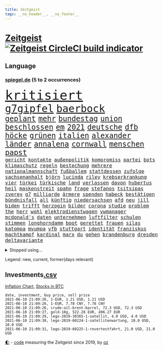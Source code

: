 ```yaml
---
title: Zeitgeist
tags: __no_header__, __no_footer__
---
```


# [Zeitgeist](https://oliz.io/zeitgeist/) [![Zeitgeist CircleCI build indicator](https://circleci.com/gh/ooz/zeitgeist.svg?style=shield)](https://circleci.com/gh/ooz/zeitgeist)

## Language

<h3><a href="https://www.spiegel.de" target="_blank">spiegel.de</a> (5 to 2 occurrences)</h3>
<p style="font-family:monospace">
<span style="font-size:32pt"><a href="news_links.html#kritisiert" class="current">kritisiert</a></span>
<br>
<span style="font-size:25pt"><a href="news_links.html#g7gipfel" class="new">g7gipfel</a></span>
<span style="font-size:25pt"><a href="news_links.html#baerbock" class="current">baerbock</a></span>
<br>
<span style="font-size:18pt"><a href="news_links.html#geplant" class="current">geplant</a></span>
<span style="font-size:18pt"><a href="news_links.html#mehr" class="current">mehr</a></span>
<span style="font-size:18pt"><a href="news_links.html#bundestag" class="current">bundestag</a></span>
<span style="font-size:18pt"><a href="news_links.html#union" class="current">union</a></span>
<span style="font-size:18pt"><a href="news_links.html#beschlossen" class="current">beschlossen</a></span>
<span style="font-size:18pt"><a href="news_links.html#em" class="current">em</a></span>
<span style="font-size:18pt"><a href="news_links.html#2021" class="current">2021</a></span>
<span style="font-size:18pt"><a href="news_links.html#deutsche" class="current">deutsche</a></span>
<span style="font-size:18pt"><a href="news_links.html#dfb" class="current">dfb</a></span>
<span style="font-size:18pt"><a href="news_links.html#höcke" class="current">höcke</a></span>
<span style="font-size:18pt"><a href="news_links.html#grünen" class="current">grünen</a></span>
<span style="font-size:18pt"><a href="news_links.html#italien" class="current">italien</a></span>
<span style="font-size:18pt"><a href="news_links.html#alexander" class="current">alexander</a></span>
<span style="font-size:18pt"><a href="news_links.html#länder" class="current">länder</a></span>
<span style="font-size:18pt"><a href="news_links.html#annalena" class="current">annalena</a></span>
<span style="font-size:18pt"><a href="news_links.html#cornwall" class="new">cornwall</a></span>
<span style="font-size:18pt"><a href="news_links.html#menschen" class="current">menschen</a></span>
<span style="font-size:18pt"><a href="news_links.html#papst" class="current">papst</a></span>
<br>
<span style="font-size:12pt"><a href="news_links.html#gericht" class="current">gericht</a></span>
<span style="font-size:12pt"><a href="news_links.html#kontakte" class="current">kontakte</a></span>
<span style="font-size:12pt"><a href="news_links.html#außenpolitik" class="current">außenpolitik</a></span>
<span style="font-size:12pt"><a href="news_links.html#kompromiss" class="current">kompromiss</a></span>
<span style="font-size:12pt"><a href="news_links.html#partei" class="current">partei</a></span>
<span style="font-size:12pt"><a href="news_links.html#bots" class="new">bots</a></span>
<span style="font-size:12pt"><a href="news_links.html#klimaschutz" class="current">klimaschutz</a></span>
<span style="font-size:12pt"><a href="news_links.html#regeln" class="current">regeln</a></span>
<span style="font-size:12pt"><a href="news_links.html#bestechung" class="current">bestechung</a></span>
<span style="font-size:12pt"><a href="news_links.html#mehrere" class="current">mehrere</a></span>
<span style="font-size:12pt"><a href="news_links.html#nationalmannschaft" class="current">nationalmannschaft</a></span>
<span style="font-size:12pt"><a href="news_links.html#fußballem" class="current">fußballem</a></span>
<span style="font-size:12pt"><a href="news_links.html#stattdessen" class="current">stattdessen</a></span>
<span style="font-size:12pt"><a href="news_links.html#zufolge" class="current">zufolge</a></span>
<span style="font-size:12pt"><a href="news_links.html#sachsenanhalt" class="current">sachsenanhalt</a></span>
<span style="font-size:12pt"><a href="news_links.html#björn" class="current">björn</a></span>
<span style="font-size:12pt"><a href="news_links.html#lucinda" class="new">lucinda</a></span>
<span style="font-size:12pt"><a href="news_links.html#riley" class="new">riley</a></span>
<span style="font-size:12pt"><a href="news_links.html#krebserkrankung" class="current">krebserkrankung</a></span>
<span style="font-size:12pt"><a href="news_links.html#vier" class="current">vier</a></span>
<span style="font-size:12pt"><a href="news_links.html#türkei" class="current">türkei</a></span>
<span style="font-size:12pt"><a href="news_links.html#türkische" class="current">türkische</a></span>
<span style="font-size:12pt"><a href="news_links.html#land" class="current">land</a></span>
<span style="font-size:12pt"><a href="news_links.html#verlassen" class="current">verlassen</a></span>
<span style="font-size:12pt"><a href="news_links.html#davon" class="current">davon</a></span>
<span style="font-size:12pt"><a href="news_links.html#hubertus" class="current">hubertus</a></span>
<span style="font-size:12pt"><a href="news_links.html#heil" class="current">heil</a></span>
<span style="font-size:12pt"><a href="news_links.html#maskenstreit" class="new">maskenstreit</a></span>
<span style="font-size:12pt"><a href="news_links.html#spahn" class="current">spahn</a></span>
<span style="font-size:12pt"><a href="news_links.html#frage" class="current">frage</a></span>
<span style="font-size:12pt"><a href="news_links.html#stefanos" class="current">stefanos</a></span>
<span style="font-size:12pt"><a href="news_links.html#tsitsipas" class="current">tsitsipas</a></span>
<span style="font-size:12pt"><a href="news_links.html#zverev" class="current">zverev</a></span>
<span style="font-size:12pt"><a href="news_links.html#g7" class="new">g7</a></span>
<span style="font-size:12pt"><a href="news_links.html#milliarde" class="current">milliarde</a></span>
<span style="font-size:12pt"><a href="news_links.html#ärmere" class="current">ärmere</a></span>
<span style="font-size:12pt"><a href="news_links.html#spenden" class="current">spenden</a></span>
<span style="font-size:12pt"><a href="news_links.html#habeck" class="current">habeck</a></span>
<span style="font-size:12pt"><a href="news_links.html#bestätigen" class="current">bestätigen</a></span>
<span style="font-size:12pt"><a href="news_links.html#bündnisfall" class="new">bündnisfall</a></span>
<span style="font-size:12pt"><a href="news_links.html#all" class="current">all</a></span>
<span style="font-size:12pt"><a href="news_links.html#künftig" class="current">künftig</a></span>
<span style="font-size:12pt"><a href="news_links.html#niedersachsen" class="current">niedersachsen</a></span>
<span style="font-size:12pt"><a href="news_links.html#afd" class="current">afd</a></span>
<span style="font-size:12pt"><a href="news_links.html#neu" class="current">neu</a></span>
<span style="font-size:12pt"><a href="news_links.html#jill" class="current">jill</a></span>
<span style="font-size:12pt"><a href="news_links.html#biden" class="current">biden</a></span>
<span style="font-size:12pt"><a href="news_links.html#trifft" class="current">trifft</a></span>
<span style="font-size:12pt"><a href="news_links.html#herzogin" class="current">herzogin</a></span>
<span style="font-size:12pt"><a href="news_links.html#bilder" class="current">bilder</a></span>
<span style="font-size:12pt"><a href="news_links.html#corona" class="current">corona</a></span>
<span style="font-size:12pt"><a href="news_links.html#studie" class="current">studie</a></span>
<span style="font-size:12pt"><a href="news_links.html#problem" class="current">problem</a></span>
<span style="font-size:12pt"><a href="news_links.html#the" class="current">the</a></span>
<span style="font-size:12pt"><a href="news_links.html#herr" class="current">herr</a></span>
<span style="font-size:12pt"><a href="news_links.html#wohl" class="current">wohl</a></span>
<span style="font-size:12pt"><a href="news_links.html#elektrodienstwagen" class="new">elektrodienstwagen</a></span>
<span style="font-size:12pt"><a href="news_links.html#vwmanager" class="current">vwmanager</a></span>
<span style="font-size:12pt"><a href="news_links.html#mcdonald's" class="current">mcdonald's</a></span>
<span style="font-size:12pt"><a href="news_links.html#daten" class="current">daten</a></span>
<span style="font-size:12pt"><a href="news_links.html#unternehmen" class="current">unternehmen</a></span>
<span style="font-size:12pt"><a href="news_links.html#luftfilter" class="current">luftfilter</a></span>
<span style="font-size:12pt"><a href="news_links.html#schulen" class="current">schulen</a></span>
<span style="font-size:12pt"><a href="news_links.html#stimmen" class="current">stimmen</a></span>
<span style="font-size:12pt"><a href="news_links.html#longhorndamm" class="new">longhorndamm</a></span>
<span style="font-size:12pt"><a href="news_links.html#boot" class="current">boot</a></span>
<span style="font-size:12pt"><a href="news_links.html#gerettet" class="current">gerettet</a></span>
<span style="font-size:12pt"><a href="news_links.html#frauen" class="current">frauen</a></span>
<span style="font-size:12pt"><a href="news_links.html#silas" class="current">silas</a></span>
<span style="font-size:12pt"><a href="news_links.html#katompa" class="new">katompa</a></span>
<span style="font-size:12pt"><a href="news_links.html#mvumpa" class="new">mvumpa</a></span>
<span style="font-size:12pt"><a href="news_links.html#vfb" class="current">vfb</a></span>
<span style="font-size:12pt"><a href="news_links.html#stuttgart" class="current">stuttgart</a></span>
<span style="font-size:12pt"><a href="news_links.html#identität" class="current">identität</a></span>
<span style="font-size:12pt"><a href="news_links.html#franziskus" class="current">franziskus</a></span>
<span style="font-size:12pt"><a href="news_links.html#machtkampf" class="current">machtkampf</a></span>
<span style="font-size:12pt"><a href="news_links.html#kardinal" class="current">kardinal</a></span>
<span style="font-size:12pt"><a href="news_links.html#marx" class="current">marx</a></span>
<span style="font-size:12pt"><a href="news_links.html#du" class="current">du</a></span>
<span style="font-size:12pt"><a href="news_links.html#gehen" class="current">gehen</a></span>
<span style="font-size:12pt"><a href="news_links.html#brandenburg" class="current">brandenburg</a></span>
<span style="font-size:12pt"><a href="news_links.html#dresden" class="current">dresden</a></span>
<span style="font-size:12pt"><a href="news_links.html#deltavariante" class="new">deltavariante</a></span>
</p>
<details>
<summary>Stopped using...</summary>
<p class="former" style="font-size:12pt">
cristiano(233) mag(233) ronaldo(233) tom(233) atlanta(232) bezug(232) leichter(232) pompeo(232) scheuer(232) tempo(232) verstorbenen(232) verzweifelt(232) 05(231) allgäu(231) eindruck(231) mainz(231) spitzenspiel(231) atmosphäre(230) flaschen(230) podium(230) schlimm(230) tötete(230) unentschieden(230) versorgt(230) zurzeit(230) 44(229) ausschreitungen(229) geistliche(229) gemessen(229) gesundheit(229) gutes(229) meldete(229) moderna(229) rollstuhl(229) volker(229) bundesverwaltungsgericht(228) gefährden(228) gleichberechtigung(228) hieß(228) kriminellen(228) landesregierung(228) mitunter(228) radsport(228) ronald(228) verkehrsminister(228) weichen(228) 37(227) ausflug(227) besetzt(227) bidens(227) bußgeld(227) coronainfektionen(227) handelte(227) jonas(227) kultusministerkonferenz(227) kurzfristig(227) lebenslanger(227) maximal(227) mächtigsten(227) nahverkehr(227) rettungsschiff(227) schwierigen(227) seltener(227) spitzentitel(227) spuren(227) teure(227) verbands(227) ausgangssperre(226) bmw(226) dach(226) ehre(226) einsparen(226) erscheinen(226) familien(226) frank(226) gelegt(226) geschäft(226) hessens(226) hinterlassen(226) kita(226) philippinen(226) prüfung(226) vergleich(226) verschiebt(226) väter(226) werben(226) wilson(226) witz(226) wütet(226) überprüft(226) 5(225) auseinander(225) ausgang(225) bayerische(225) entwurf(225) gastgeber(225) gewaltsamen(225) goretzka(225) katastrophale(225) kurzem(225) lustig(225) psg(225) rechtsextremismus(225) republikanische(225) schweigt(225) schwierigkeiten(225) strafstoß(225) städte(225) tagelang(225) veränderte(225) weise(225) übergang(225) angeordnet(224) ans(224) ard(224) beleidigung(224) bundesebene(224) bus(224) dauerhaft(224) eingestuft(224) einstigen(224) enorm(224) erlassen(224) erleben(224) finanziell(224) fußballs(224) führende(224) gesundheitssystem(224) herausforderer(224) kalifornien(224) kompliziert(224) kooperiert(224) lübcke(224) mailand(224) medikamente(224) paderborn(224) regisseurin(224) richten(224) sascha(224) sonntagmorgen(224) studium(224) umgehend(224) versehentlich(224) übt(224) diskussion(223) einzelhandel(223) elektroauto(223) entschuldigt(223) gekostet(223) gewohnt(223) gutachten(223) juan(223) jubiläum(223) leipziger(223) niveau(223) oma(223) onlinehandel(223) plattformen(223) strikte(223) umsatzplus(223) wald(223) wünschen(223) 180(222) armut(222) begründung(222) bildet(222) coronahotspot(222) ehren(222) elektroautos(222) geboren(222) laden(222) merkt(222) radfahrer(222) rassistische(222) rassistischer(222) subventionen(222) trieb(222) warnte(222) aufsichtsrat(221) babys(221) bahnhof(221) befragt(221) befreiung(221) fußballprofi(221) gebe(221) gladbach(221) illegalen(221) jagd(221) jedenfalls(221) lagen(221) mangelt(221) negativ(221) spott(221) verärgert(221) zählen(221) 29(220) billie(220) eilish(220) erbe(220) impfbereitschaft(220) kleines(220) morde(220) riesige(220) schwangere(220) augenzeugen(219) ausgewertet(219) fließt(219) gebaut(219) infektion(219) matteo(219) milde(219) nahezu(219) sexismus(219) sprecher(219) vorliegt(219) 13jähriger(218) 43(218) aufnahme(218) auskunft(218) erhielt(218) house(218) infektionsrisiko(218) kneipe(218) korrekt(218) zentralen(218) überraschung(218) absolut(217) aufbruch(217) besiegte(217) douglas(217) endgültig(217) erzgebirge(217) grünheide(217) halben(217) inszenierung(217) mitgliedschaft(217) männliche(217) nächtliche(217) rutschen(217) schlicht(217) update(217) werbung(217) wären(217) beschäftigen(216) brachen(216) innere(216) kehrte(216) m(216) massenhaft(216) sauerstoff(216) terroristischen(216) viertelfinale(216) zucker(216) überfallen(216) 400000(215) aufholjagd(215) ausbau(215) coronatoten(215) deutschem(215) enkelin(215) feuerwehrleute(215) gesunden(215) handelsabkommen(215) nerven(215) pipeline(215) stock(215) via(215) wohnt(215) wurzeln(215) atem(214) jahrhundert(214) lieferten(214) lücke(214) ständig(214) verabreicht(214) 52(213) coronaerkrankung(213) coronapolitik(213) ignorieren(213) monatelangen(213) offizielle(213) rekonstruiert(213) sprengsatz(213) verteidigen(213) wende(213) zusammenstößen(213) 11000(212) elektrische(212) entließ(212) gemalt(212) gletscher(212) hielten(212) josé(212) wahnsinn(212) dieselskandal(211) franzose(211) kluge(211) psychische(211) robben(211) solange(211) zuckerberg(211) autoindustrie(210) einsetzen(210) erfolgreichsten(210) genauso(210) hilfspaket(210) mitfavorit(210) olympiasieger(210) schwärmt(210) verschwörung(210) warm(210) alarmierte(209) alternative(209) amerikas(209) clemens(209) heiligen(209) illegales(209) leitete(209) schicken(209) 28(208) coronaviren(208) emails(208) führungspositionen(208) gefangene(208) koma(208) aktie(207) aufarbeitung(207) bewusstlos(207) mitnehmen(207) potenzial(207) treiben(207) umgeht(207) gittern(206) inzidenzwert(206) küstenwache(206) rasen(206) treue(206) weckt(206) bangkok(205) bunten(205) doha(205) eingeführt(205) erwischt(205) nennen(205) rose(205) bedingt(204) erkannt(204) pjöngjang(204) s(204) unterschied(204) zusammenstoß(204) überleben(204) abhängigkeit(203) angepasst(203) architekten(203) asteroiden(203) betrifft(203) bevorstehen(203) coronazeit(203) exfrau(203) gästen(203) hinten(203) kickers(203) samstagmorgen(203) tabellenführer(203) beantworten(202) deutliches(202) fortuna(202) führenden(202) hängen(202) iphone(202) iphones(202) regierungserklärung(202) sozialdemokraten(202) amtierende(201) antigenschnelltests(201) bäume(201) englands(201) halbe(201) infektionsgeschehen(201) menschlich(201) nation(201) pandemiebekämpfung(201) saintgermain(201) verklagen(201) erfinderisch(200) fließen(200) materialien(200) me(200) menschenrechtsverletzungen(200) papier(200) rettung(200) strengen(200) tvserie(200) bartsch(199) brandenburger(199) eroberte(199) klassische(199) meines(199) strenger(199) verzeichnet(199) durchgeführt(198) ergebnissen(198) erpressung(198) generalbundesanwalt(198) hessischen(198) samt(198) schulpolitik(198) 2025(197) astronauten(197) beauftragt(197) bewegungsfreiheit(197) fehlende(197) nachts(197) optimismus(197) topteams(197) gewaltsame(196) würzburger(196) befasst(195) cover(195) keeper(195) parteifreund(195) programme(195) ungeklärt(195) albtraum(194) ball(194) gedränge(194) gleichen(194) nervosität(194) psychisch(194) startete(194) verzeichnen(194) auszählung(193) erstickt(193) flughafens(193) fähigkeiten(193) neymar(193) pleite(193) titelgewinn(193) benötigte(192) gleichauf(192) jadon(192) dutzend(191) handy(191) klang(191) night(191) zugenommen(191) 66(190) khan(190) nirgendwo(190) sozial(190) verfolger(190) barça(189) dhabi(189) einblick(189) ernährung(189) populisten(189) telefonieren(189) vergabe(189) aufgabe(188) fabrice(188) frontexchef(188) leggeri(188) musikerin(188) votum(188) coronastudie(187) flüchtete(187) unionspolitiker(187) verkündeten(187) abgeschlossen(186) mourinho(186) vermeidet(186) verringert(186) warnapp(186) akten(185) mafiosi(185) personelle(185) stehlen(185) verlegen(185) 165(184) anfühlt(184) dreharbeiten(184) ermordete(184) gerichtsentscheidung(184) illegaler(184) tanzen(184) diesjährigen(183) geschah(183) vizekanzler(183) abstiegskampf(182) herausforderungen(182) herum(182) mobilisiert(182) patzt(182) wechselunterricht(182) 91(181) beliebtesten(181) male(181) startup(181) stellenabbau(181) niedrigsten(180) sank(180) spiegelteam(180) voraussetzung(180) voraussichtlich(180) atalanta(179) erhielten(179) ausgaben(178) golfstar(178) impfpflicht(178) drückt(177) entbrannt(177) märtyrer(177) offenem(177) anderswo(176) mohamed(176) sand(176) eingeliefert(175) erlaubte(175) rollstuhlfahrer(175) spacex(175) spektakulärer(175) ufer(175) topspiel(174) verwaltung(174) ausgetragen(173) verpflichtend(173) wasserstoff(173) armen(172) ausgeblieben(172) bayerisches(172) betrieben(172) hast(171) privatpersonen(171) empfänger(170) kreativität(170) 56(169) beitreten(169) elektromobilität(169) garantiert(169) tolle(169) ussängerin(169) ausgesehen(168) best(168) regierenden(168) uwe(168) ausverkauf(167) clooney(167) noah(167) reisebeschränkungen(167) usarbeitsmarkt(167) offener(166) versammelt(166) rätselhafter(165) as(164) begleiter(164) coronaimpfzentrum(164) italienischer(164) popsängerin(164) warme(164) entzug(163) kollabieren(163) krach(163) mobilität(163) außergewöhnlichen(162) gesundheitsministers(161) kaisers(161) titelkampf(161) ablenkung(160) groben(160) größe(160) impfstoffhersteller(160) ipads(160) last(160) schätze(160) 'ndrangheta(159) berühmtesten(159) cambridge(159) hitler(159) jessica(159) offenbarte(159) regelmäßig(159) angestellten(158) frehse(158) helmut(158) trainerin(158) ärmelkanal(158) frontexskandal(157) beruft(156) opa(156) vertrauten(156) bundesagentur(155) verlorene(155) erfüllung(154) coronaparty(153) lawinen(153) loslegen(153) aufträge(152) brutalen(152) gerechter(152) strahlt(152) willi(152) berühren(151) erben(151) 15jährige(150) biontech/pfizer(150) kohlenmonoxidvergiftung(150) gedicht(149) inhaltlich(149) astrazenecaimpfstoff(148) größenwahnsinnig(148) impfdosis(148) morrison(148) schauspielern(148) errechnet(147) raumfahrtunternehmen(147) seeleute(147) überforderte(147) überforderung(147) beifahrer(146) fünftel(146) vorbehalte(146) würzburg(146) drinnen(145) politikers(145) vorwurfs(145) exuspräsident(144) festgesetzt(144) entführte(143) harren(143) verschlimmert(143) unternehmerin(142) curevac(141) streamingdienste(141) häfen(140) ios(140) anfragen(139) attest(139) belohnt(138) fußgängerzonen(138) marie(138) motorroller(138) pandemiejahr(138) portugiesen(138) gewollt(137) gottschalk(137) legenden(135) quält(135) rädern(135) rückweg(134) entgehen(133) trainers(133) absetzen(132) ankurbeln(132) euvertreter(132) fünfmal(132) motors(132) anfällig(131) großvater(131) rituale(131) systematisch(131) freistellung(130) jazzmusiker(130) schlaf(130) schwangerschaftsabbrüche(130) strafanzeige(130) verbleibenden(130) ach(129) entschärfung(129) verbraucht(129) begünstigt(128) pink(127) schachzug(127) spielefirma(127) statistiker(127) anzukurbeln(126) nrwregierung(126) infos(125) hacken(124) leuchtet(124) abfahrt(123) laptop(123) neunte(122) tübinger(122) eingekauft(121) schulöffnungen(121) weißer(121) englischer(120) grafik(120) rasche(120) rektor(120) trümmerteile(120) covidimpfung(119) filmemacher(119) scheiden(119) 72jähriger(118) angelaufen(118) entscheidender(117) pkwmaut(117) eleganz(116) gewalttätigen(115) langjährige(115) behält(114) ussender(114) 22jährige(113) ausflüge(113) kriegsschiffe(113) martialischen(113) anna(112) blockierten(112) fuhren(112) 00(111) autobauer(111) kindergeburtstag(111) peilt(111) verstieß(111) beratungsstelle(110) generalstaatsanwaltschaft(110) konzernmutter(110) präparat(110) schlafen(109) stapeln(109) 73jährige(108) geheimen(108) langzeitherrscher(108) kennedy(107) verschossen(105) goldbarren(104) scherzt(104) homeschooling(103) missverstanden(103) oscar(103) packung(102) lieferprobleme(101) unausweichlich(101) ausstellung(100) coronamutanten(100) dogecoin(100) fahrten(100) reihenweise(100) viral(100) aue(99) carolin(99) grab(99) pubertät(99) sicherheitskräften(99) weltkriegsbomben(99) nachgebessert(98) nützen(98) weiblich(98) benachteiligten(97) drucken(97) kommentaren(97) kragen(97) metzelder(97) trieben(97) barrieren(96) einreiseverbote(96) elektronischen(96) flüsse(96) frühwarnsystem(96) baron(95) ergab(95) nutzern(95) exportieren(94) grandios(94) nebenwirkung(94) seen(94) stromnetz(94) vergewaltigte(94) flächendeckende(93) napoleon(93) machtlosigkeit(92) 20jährige(91) chaotisch(91) fehlendes(91) gefeierte(91) opel(91) palästinensischer(91) reißen(91) selbsttests(91) uspharmakonzern(91) 730000(90) angekündigte(90) can't(90) fahrradbranche(90) fbibeamte(90) filmte(90) formate(90) fußballspieler(90) korsen(90) magische(90) siegeszug(90) turniersieg(90) altenpflege(89) büchershow(89) esa(89) eugen(89) faszinierenden(89) hope(89) taktischen(89) thermometer(89) einräumt(88) eliteuniversität(88) emirat(88) herthas(88) recherche(88) sommerurlaub(88) ausgebildet(87) dünne(87) fahrradunfall(87) fassungslos(87) gereicht(87) lehrern(87) muscheln(87) albas(86) ehrliche(86) sexistische(86) snacks(86) straffrei(86) unverständliche(86) 29jähriger(85) austausch(85) bundestagskandidatur(85) hatespeech(85) hauptgrund(85) höhle(85) salihamidžić(85) thematisieren(85) ksc(84) längerem(84) montagmorgen(84) quadrat(84) schub(84) ungeahnte(84) unzureichend(84) aufsicht(83) j(83) oprah(83) regionalwahl(83) spektakuläres(83) teslachefs(83) teslagründer(83) umgangs(83) winfrey(83) 313(82) diverse(82) fahrrädern(82) frauenarzt(82) helikopter(82) herren(82) hilferuf(82) neuanfang(82) obduziert(82) steuerlich(82) beliebteste(81) rückhalt(81) co₂einsparungen(80) günstig(80) liechtenstein(80) mitmachen(80) neunten(80) victoria(80) vordrängeln(80) dose(79) flüchtlingskrise(79) komplott(79) typ(79) deckung(78) erneuerbaren(78) freiheitsstrafen(78) globes(78) hinderliche(78) süßigkeiten(78) emilia(77) missgeschick(77) blume(76) egoismus(76) einstimmig(76) förderschulen(76) heimische(76) motivierter(76) regionalen(76) sexualisierter(76) studienfach(76) traumtor(76) unbeschadet(76) vorbestrafter(76) zulieferer(76) überdacht(76) anwender(75) herkömmliche(75) lópez(75) verzeichnete(75) gebührt(74) kreuz(74) lehrkräften(74) marsmission(74) people(74) schwitzen(74) unmoralisch(74) wiedersehen(74) coronablues(73) dfbpräsidenten(73) ingenuity(73) schieflage(73) spannendes(73) erforschung(72) hawks(72) impfberechtigte(72) klafft(72) kreitmayr(72) militärregierung(72) grundstein(71) hiesige(71) krone(71) privates(71) zürich(71) maren(70) tagebuch(70) brigadegeneral(69) gewicht(69) immobilienkonzern(69) katalanen(69) korn(69) musikern(69) patentschutz(69) ruckelnde(69) rum(69) snp(69) unerlaubt(69) zubereitet(69) angestellt(68) diskriminierte(68) ellie(68) flasche(68) goulding(68) großmutter(68) nationaltorwart(68) polemik(68) privilegiert(68) senior(68) wal(68) duterte(67) hahn(67) nachrichtendienste(67) schottlands(67) steuerte(67) einsätzen(66) niederlegen(66) berkshire(65) eintreten(65) freizugeben(65) harmloser(65) hathaway(65) trollen(65) abfedern(64) angeht(64) bundesjustizministerin(64) einstecken(64) reha(64) strecken(64) brexitstreit(63) bryson(63) dechambeau(63) diverser(63) klimafreundlich(63) kuchen(62) polizeieinsätze(62) tariflöhne(62) unverantwortlich(62) volksabstimmung(62) zugewanderte(62) astrazenecavakzine(61) ausfuhr(61) birthday(61) gekippt(61) lahm(61) streitgespräch(61) todes(61) umkämpftes(61) vermittelte(61) dfbpokalhalbfinale(60) fäuste(60) impfstoffexporte(60) rangers(60) südamerika(60) vergrub(60) widersprüchliche(60) wittern(60) diplomatie(59) drohschreiben(59) ethikrats(59) landesarbeitsgericht(59) mental(59) provokanten(59) südosten(59) spiegelkorrespondent(58) 15jähriger(57) achtsamkeit(57) kaiserslautern(57) solarstrom(57) kebekus(56) zuweilen(56) company(55) ebaykleinanzeigen(55) lebendigen(55) marihuana(55) oakland(55) segnen(55) spdminister(55) harvard(54) platzte(54) trophäen(54) vorübergehende(54) waldbränden(54) 1974(53) angehalten(53) arbeitskosten(53) güter(53) missglückten(53) teilzeit(53) unbeteiligte(53) wildwuchs(53) abstandsregeln(52) erklärungsnot(52) erschaffen(52) eröffneten(52) freigeben(52) iglesias(51) zugeständnisse(51) coronainzidenz(50) dementieren(50) förderpaket(50) münchnern(50) siegburg(50) afroamerikaners(49) bundessozialgericht(49) jr(49) nachhilfemilliarde(49) nicolai(49) ussüdgrenze(49) tatmotiv(48) abverlangt(47) apu(47) impfziel(47) krankgemeldet(47) simpsons(47) scheuers(46) schlägereien(46) bghentscheidung(45) dingen(45) kurzes(45) nio(45) scheidungen(45) tätowierungen(45) 5500(44) abel(44) entfernten(44) motorsport(44) rekordtief(44) südgrenze(44) bobby(43) eskalierter(43) grundschulkinder(43) kniet(43) malt(43) onlinebanking(43) raubüberfall(43) alfa(42) ansprüchen(42) dominierten(42) eisner(42) fellner(42) menschliches(42) reedereien(42) romeo(42) 1400(41) covid19infektion(41) demokratiefördergesetz(41) formel1qualifying(41) kolonialismus(41) auswärtiges(40) fotobuch(40) libysche(40) problemfall(40) stolperte(40) weckte(40) begrenzung(39) expolizisten(39) gesegnet(39) labourpartei(38) pilotprojekte(38) bezeichneten(37) geldgeber(37) seychellen(37) hauch(36) holzweg(36) mädchentraum(36) neuerdings(36) abstiegsgefährdete(35) burnoutrisiko(35) dj(35) drittstaaten(35) münchnerinnen(35) spielbeginn(35) kabinettskollegen(33) klimaneutralität(33) kuh(33) pochen(33) beleidigend(32) stocken(32) zidane(32) zinédine(32) rückzahlung(31) terrorverdachts(31) weltberühmte(31) aufhören(30) forschungsministerin(30) geisterwaffen(30) kopfhörer(30) onkel(30) passagieren(30) verwechselt(30) blinkt(29) kaiserin(29) könige(29) teamleiterin(29) vereinigung(29) abliefern(28) dog(28) flexibilität(28) imbissbude(28) sehnt(28) ähnlichen(28) adi(27) behoben(27) düsseldorfer(27) herzanfall(27) hütter(27) manila(27) vorgetäuscht(27) welthandel(27) zugreifen(27) 1896(26) dachstuhl(26) hochstapler(26) pflaster(26) hinsicht(25) revolutionsgarden(25) vortäuschen(25) angeschlossen(24) konkurrenzkampf(24) thron(24) coronaopfer(23) cyberangriffe(23) fix(23) kohlendioxid(23) rechtsterroristische(23) saint(23) speech(23) superreiche(23) bundesgesetz(22) dingfest(22) hinterleute(22) kalkulierte(22) stimmungsbild(22) wissenschaftliche(22) koeman(21) fraktionssitzung(20) gründungsmitglieder(19) klimadiskussion(19) konstellation(19) ranghoher(19) vereine(19) ermutigende(18) hohes(18) spinne(18) ehrgeizig(17) einheiten(17) institute(17) maßnahmenpaket(17) modells(17) peloton(17) run(17) #allesdichtmachen(16) berufstätige(16) spender(16) videoaktion(16) wandlung(16) ausgehen(15) ehrgeizigere(15) invasion(15) mundnasenschutz(15) neufassung(15) produkten(15) superleaguepläne(15) chefredakteurin(14) bka(13) eingeschläfert(13) eubehörde(13) stolpert(13) stritt(13) stritten(13) wagt(13) covorsitzenden(12) dragon(12) mondmission(12) pitzke(12) referendum(12) saturday(12) schmuggeln(12) untergrund(12) versprochenen(12) gleichgestellt(11) lippen(11) verdienst(11) versöhnlichen(11) ziemiak(11)
</p>
</details>
<p>Legend: <span class="new">new</span>, <span class="current">current</span>, <span class="former">former(days relevant)</span></p>

## Investments[.csv](investments.csv)

[Inflation Chart](https://inflationchart.com),
[Stocks in BTC](https://stonksinbtc.xyz/)

```
date, investment, buy price, sell price
2021-06-10 21:09:26, 1-EUR, 1.21 USD, 1.21 USD
2021-06-10 21:09:26, 1-EUR, 7.78 CNY, 7.78 CNY
2021-06-10 21:09:26, crude-oil-brent-barrel, 72.3 USD, 72.3 USD
2021-06-10 21:09:27, gold-10g, 522.28 EUR, 496.27 EUR
2021-06-10 21:09:29, lego-2019-30365-1-satellit, 4.0 USD, 4.0 USD
2021-06-10 21:09:30, lego-2019-60224-1-satellitenwartung, 10.0 USD, 10.0 USD
2021-06-10 21:09:31, lego-2019-60225-1-rovertestfahrt, 21.0 USD, 21.0 USD
```

<footer>
<a href="javascript:toggleTheme()" class="nav">🌓</a>
- <a href="https://github.com/ooz/zeitgeist">code</a> measuring the Zeitgeist since 2019, by <a href="https://oliz.io">oz</a>
</footer>
